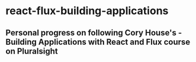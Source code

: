 # react-flux-building-applications
## Personal progress on following Cory House's - Building Applications with React and Flux course on Pluralsight
